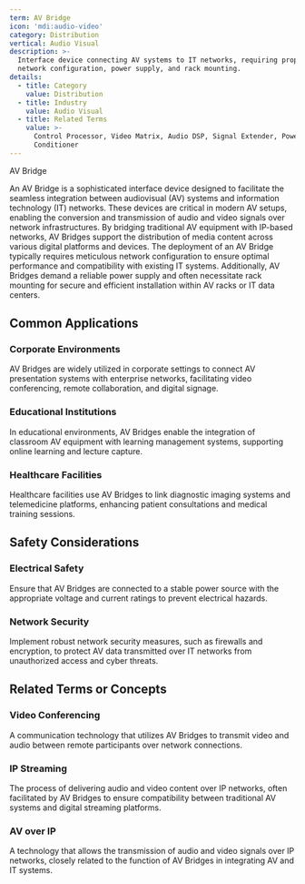 ```yaml
---
term: AV Bridge
icon: 'mdi:audio-video'
category: Distribution
vertical: Audio Visual
description: >-
  Interface device connecting AV systems to IT networks, requiring proper
  network configuration, power supply, and rack mounting.
details:
  - title: Category
    value: Distribution
  - title: Industry
    value: Audio Visual
  - title: Related Terms
    value: >-
      Control Processor, Video Matrix, Audio DSP, Signal Extender, Power
      Conditioner
---
```

AV Bridge

An AV Bridge is a sophisticated interface device designed to facilitate the seamless integration between audiovisual (AV) systems and information technology (IT) networks. These devices are critical in modern AV setups, enabling the conversion and transmission of audio and video signals over network infrastructures. By bridging traditional AV equipment with IP-based networks, AV Bridges support the distribution of media content across various digital platforms and devices. The deployment of an AV Bridge typically requires meticulous network configuration to ensure optimal performance and compatibility with existing IT systems. Additionally, AV Bridges demand a reliable power supply and often necessitate rack mounting for secure and efficient installation within AV racks or IT data centers.

## Common Applications

### Corporate Environments

AV Bridges are widely utilized in corporate settings to connect AV presentation systems with enterprise networks, facilitating video conferencing, remote collaboration, and digital signage.

### Educational Institutions

In educational environments, AV Bridges enable the integration of classroom AV equipment with learning management systems, supporting online learning and lecture capture.

### Healthcare Facilities

Healthcare facilities use AV Bridges to link diagnostic imaging systems and telemedicine platforms, enhancing patient consultations and medical training sessions.

## Safety Considerations

### Electrical Safety

Ensure that AV Bridges are connected to a stable power source with the appropriate voltage and current ratings to prevent electrical hazards.

### Network Security

Implement robust network security measures, such as firewalls and encryption, to protect AV data transmitted over IT networks from unauthorized access and cyber threats.

## Related Terms or Concepts

### Video Conferencing

A communication technology that utilizes AV Bridges to transmit video and audio between remote participants over network connections.

### IP Streaming

The process of delivering audio and video content over IP networks, often facilitated by AV Bridges to ensure compatibility between traditional AV systems and digital streaming platforms.

### AV over IP

A technology that allows the transmission of audio and video signals over IP networks, closely related to the function of AV Bridges in integrating AV and IT systems.
